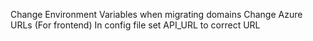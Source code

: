 Change Environment Variables when migrating domains
Change Azure URLs (For frontend)
In config file set API_URL to correct URL

